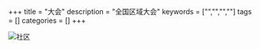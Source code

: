 +++
title = "大会"
description = "全国区域大会"
keywords = ["","","",""]
tags = []
categories = []
+++

![社区](/img/Shanghai-homepage.png)
